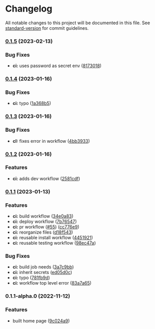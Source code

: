 # Changelog

All notable changes to this project will be documented in this file. See [standard-version](https://github.com/conventional-changelog/standard-version) for commit guidelines.

### [0.1.5](https://github.com/powerkernel/power-web/compare/v0.1.4...v0.1.5) (2023-02-13)


### Bug Fixes

* **ci:** uses password as secret env ([8173018](https://github.com/powerkernel/power-web/commit/8173018afd721208584bd09b386bae77894383c3))

### [0.1.4](https://github.com/powerkernel/power-web/compare/v0.1.3...v0.1.4) (2023-01-16)


### Bug Fixes

* **ci:** typo ([1a368b5](https://github.com/powerkernel/power-web/commit/1a368b5eeaddf38c467cb69d5afb8eae95fbe133))

### [0.1.3](https://github.com/powerkernel/power-web/compare/v0.1.2...v0.1.3) (2023-01-16)


### Bug Fixes

* **cI:** fixes error in workflow ([4bb3933](https://github.com/powerkernel/power-web/commit/4bb39335e1c59907f1a4a1636a43c18da8481263))

### [0.1.2](https://github.com/powerkernel/power-web/compare/v0.1.1...v0.1.2) (2023-01-16)


### Features

* **ci:** adds dev workflow ([2581cdf](https://github.com/powerkernel/power-web/commit/2581cdff9eb2c9408b9101bb6d11c096fec88ff1))

### [0.1.1](https://github.com/powerkernel/power-web/compare/v0.1.1-alpha.0...v0.1.1) (2023-01-13)


### Features

* **ci:** build workflow ([34e0a83](https://github.com/powerkernel/power-web/commit/34e0a83fa0a962380bdc100b8f31f8103297fed5))
* **ci:** deploy workflow ([7b76547](https://github.com/powerkernel/power-web/commit/7b765471acc3148365a27dfa442b0b1e0659800d))
* **ci:** pr workflow ([#55](https://github.com/powerkernel/power-web/issues/55)) ([cc776e9](https://github.com/powerkernel/power-web/commit/cc776e99d5eba0a13ff1e1730497d80ffb9ed250))
* **ci:** reorganize files ([d18f543](https://github.com/powerkernel/power-web/commit/d18f54342b4440dbace55e0773927877bd1af302))
* **ci:** reusable install workflow ([4451921](https://github.com/powerkernel/power-web/commit/4451921b1997d7e2024a53c6658e17bace3d7bed))
* **ci:** reusable testing workflow ([98ec47a](https://github.com/powerkernel/power-web/commit/98ec47aa56a2b5f367d1f3dce606acdc5b508cf1))


### Bug Fixes

* **ci:** build job needs ([3a7c9bb](https://github.com/powerkernel/power-web/commit/3a7c9bbe70b0a3458b1c9350bbab2ba59ae066e3))
* **ci:** inherit secrets ([ed05d0c](https://github.com/powerkernel/power-web/commit/ed05d0c7f9971f1447220f55816e550ed842a1c1))
* **ci:** typo ([781fb9d](https://github.com/powerkernel/power-web/commit/781fb9d7a37a1457ad220de5f7195bb3cb1c32dc))
* **ci:** workflow top level error ([83a7a65](https://github.com/powerkernel/power-web/commit/83a7a65ff655ddb426d79188036a6410d4191084))

### 0.1.1-alpha.0 (2022-11-12)


### Features

* built home page ([9c024a9](https://github.com/powerkernel/power-web/commit/9c024a988bb9fca105cef6d48a7de36c9eab47bf))
